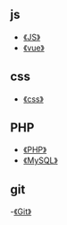 js
---
- [《JS》](js/js.md)
- [《vue》](vue/vue.md)

css
---
- [《css》](css/css.md)

PHP
---
- [《PHP》](PHP/PHP.md)
- [《MySQL》](PHP/MySQL.md)

git
---
-[《Git》](git/git.md)